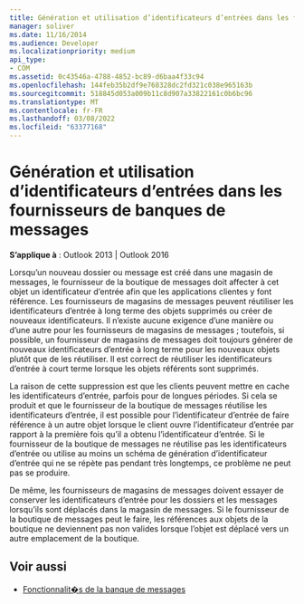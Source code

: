 ```yaml
---
title: Génération et utilisation d’identificateurs d’entrées dans les fournisseurs de banques de messages
manager: soliver
ms.date: 11/16/2014
ms.audience: Developer
ms.localizationpriority: medium
api_type:
- COM
ms.assetid: 0c43546a-4788-4852-bc89-d6baa4f33c94
ms.openlocfilehash: 144feb35b2df9e768328dc2fd321c038e965163b
ms.sourcegitcommit: 518845d053a009b11c8d907a33822161c0b6bc96
ms.translationtype: MT
ms.contentlocale: fr-FR
ms.lasthandoff: 03/08/2022
ms.locfileid: "63377168"
---
```

# <a name="generating-and-using-entry-identifiers-in-message-store-providers"></a>Génération et utilisation d’identificateurs d’entrées dans les fournisseurs de banques de messages

**S’applique à** : Outlook 2013 | Outlook 2016 
  
Lorsqu’un nouveau dossier ou message est créé dans une magasin de messages, le fournisseur de la boutique de messages doit affecter à cet objet un identificateur d’entrée afin que les applications clientes y font référence. Les fournisseurs de magasins de messages peuvent réutiliser les identificateurs d’entrée à long terme des objets supprimés ou créer de nouveaux identificateurs. Il n’existe aucune exigence d’une manière ou d’une autre pour les fournisseurs de magasins de messages ; toutefois, si possible, un fournisseur de magasins de messages doit toujours générer de nouveaux identificateurs d’entrée à long terme pour les nouveaux objets plutôt que de les réutiliser. Il est correct de réutiliser les identificateurs d’entrée à court terme lorsque les objets référents sont supprimés.
  
La raison de cette suppression est que les clients peuvent mettre en cache les identificateurs d’entrée, parfois pour de longues périodes. Si cela se produit et que le fournisseur de la boutique de messages réutilise les identificateurs d’entrée, il est possible pour l’identificateur d’entrée de faire référence à un autre objet lorsque le client ouvre l’identificateur d’entrée par rapport à la première fois qu’il a obtenu l’identificateur d’entrée. Si le fournisseur de la boutique de messages ne réutilise pas les identificateurs d’entrée ou utilise au moins un schéma de génération d’identificateur d’entrée qui ne se répète pas pendant très longtemps, ce problème ne peut pas se produire.
  
De même, les fournisseurs de magasins de messages doivent essayer de conserver les identificateurs d’entrée pour les dossiers et les messages lorsqu’ils sont déplacés dans la magasin de messages. Si le fournisseur de la boutique de messages peut le faire, les références aux objets de la boutique ne deviennent pas non valides lorsque l’objet est déplacé vers un autre emplacement de la boutique.
  
## <a name="see-also"></a>Voir aussi

- [Fonctionnalit�s de la banque de messages](message-store-features.md)

